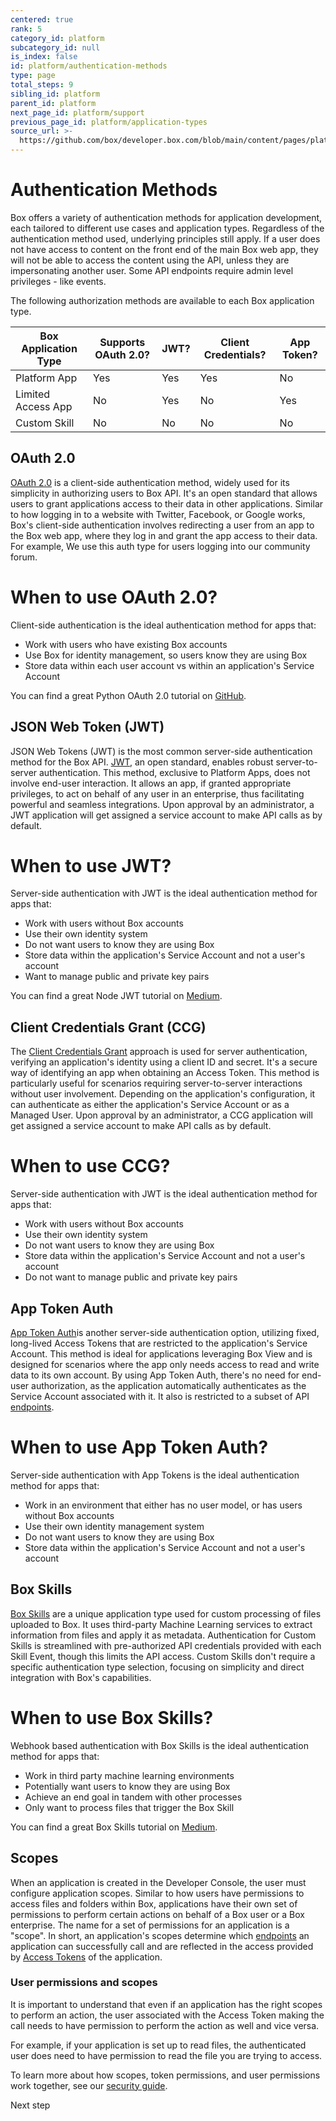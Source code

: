 ```yaml
---
centered: true
rank: 5
category_id: platform
subcategory_id: null
is_index: false
id: platform/authentication-methods
type: page
total_steps: 9
sibling_id: platform
parent_id: platform
next_page_id: platform/support
previous_page_id: platform/application-types
source_url: >-
  https://github.com/box/developer.box.com/blob/main/content/pages/platform/authentication-methods.md
---
```

# Authentication Methods

Box offers a variety of authentication methods for application development,
each tailored to different use cases and application types. Regardless of the
authentication method used, underlying principles still apply. If a user does
not have access to content on the front end of the main Box web app, they will
not be able to access the content using the API, unless they are impersonating
another user. Some API endpoints require admin level privileges - like events.

The following authorization methods are available to each Box application type.

| Box Application Type         | Supports OAuth 2.0? | JWT? | Client Credentials? | App Token? |
| ---------------------------- | ------------------- | ---- | ------------------- | ---------- |
| Platform App     | Yes                 | Yes  | Yes                 | No         |
| Limited Access App | No                  | Yes  | No                  | Yes        |
| Custom Skill | No                  | No   | No                  | No         |

## OAuth 2.0

[OAuth 2.0][oauth] is a client-side authentication method, widely used for its
simplicity in authorizing users to Box API. It's an open standard that allows
users to grant applications access to their data in other applications. Similar
to how logging in to a website with Twitter, Facebook, or Google works, Box's
client-side authentication involves redirecting a user from an app to the Box
web app, where they log in and grant the app access to their data. For example,
We use this
auth type for users logging into our community forum.

<Message>

# When to use OAuth 2.0?

Client-side authentication is the ideal authentication method for apps that:

- Work with users who have existing Box accounts
- Use Box for identity management, so users know they are using Box
- Store data within each user account vs within an application's Service Account

</Message>

You can find a great Python OAuth 2.0 tutorial on [GitHub][python_oauth].

## JSON Web Token (JWT)

JSON Web Tokens (JWT) is the most common server-side authentication method for
the Box API. [JWT][jwt], an open standard, enables robust server-to-server
authentication. This method, exclusive to Platform Apps, does not involve
end-user interaction. It allows an app, if granted appropriate privileges, to
act on behalf of any user in an enterprise, thus facilitating powerful and
seamless integrations. Upon approval by an administrator, a JWT application
will get assigned a service account to make API calls as by default.

<Message>

# When to use JWT?

Server-side authentication with JWT is the ideal authentication method for apps
that:

- Work with users without Box accounts
- Use their own identity system
- Do not want users to know they are using Box
- Store data within the application's Service Account and not a user's account
- Want to manage public and private key pairs

</Message>

You can find a great Node JWT tutorial on [Medium][node_jwt].

## Client Credentials Grant (CCG)

The [Client Credentials Grant][ccg] approach is used for server authentication,
verifying an application's identity using a client ID and secret. It's a secure
way of identifying an app when obtaining an Access Token. This method is
particularly useful for scenarios requiring server-to-server interactions
without user involvement. Depending on the application's configuration, it can
authenticate as either the application's Service Account or as a Managed User.
Upon approval by an administrator, a CCG application
will get assigned a service account to make API calls as by default.

<Message>

# When to use CCG?

Server-side authentication with JWT is the ideal authentication method for apps
that:

- Work with users without Box accounts
- Use their own identity system
- Do not want users to know they are using Box
- Store data within the application's Service Account and not a user's account
- Do not want to manage public and private key pairs

</Message>

## App Token Auth

[App Token Auth][ata]is another server-side authentication option, utilizing
fixed,
long-lived Access Tokens that are restricted to the application's Service
Account. This method is ideal for applications leveraging Box View and is
designed for scenarios where the app only needs access to read and write data
to its own account. By using App Token Auth, there's no need for end-user
authorization, as the application automatically authenticates as the Service
Account associated with it. It also is restricted to a subset of
API [endpoints][app_ep].

<Message>

# When to use App Token Auth?

Server-side authentication with App Tokens is the ideal authentication method
for apps that:

- Work in an environment that either has no user model, or has users without Box accounts
- Use their own identity management system
- Do not want users to know they are using Box
- Store data within the application's Service Account and not a user's account

</Message>

## Box Skills

[Box Skills][skill] are a unique application type used for custom processing of
files uploaded to Box. It uses third-party Machine Learning services to extract
information from files and apply it as metadata. Authentication for Custom
Skills is streamlined with pre-authorized API credentials provided with each
Skill Event, though this limits the API access. Custom Skills don't require a
specific authentication type selection, focusing on simplicity and direct
integration with Box's capabilities.

<Message>

# When to use Box Skills?

Webhook based authentication with Box Skills is the ideal authentication
method for apps that:

- Work in third party machine learning environments
- Potentially want users to know they are using Box
- Achieve an end goal in tandem with other processes
- Only want to process files that trigger the Box Skill

</Message>

You can find a great Box Skills tutorial on [Medium][skill_watson].

## Scopes

When an application is created in the Developer Console, the user must configure
application scopes. Similar to how users have permissions to access files and
folders within Box, applications have their own set of permissions to
perform certain actions on behalf of a Box user or a Box enterprise. The name
for a set of permissions for an application is a "scope". In short, an
application's scopes determine which [endpoints][reference] an application can
successfully call and are reflected in the access provided by
[Access Tokens][at] of the application.

### User permissions and scopes

It is important to understand that even if an application has the right scopes
to perform an action, the user associated with the Access Token making the call
needs to have permission to perform the action as well and vice versa.

For example, if your application is set up to read files, the
authenticated user does need to have permission to read the file you are
trying to access.

To learn more about how scopes, token permissions, and user permissions work
together, see our [security guide][security].

<Next>

Next step

</Next>

[oauth]: g://authentication/oauth2
[jwt]: g://authentication/jwt
[ata]: g://authentication/app-token
[ccg]: g://authentication/client-credentials
[skill]: g://skills/handle/payload/#access-tokens
[app_ep]: g://authentication/app-token/endpoints
[scopes]: g://api-calls/permissions-and-errors/scopes
[at]: g://authentication/tokens
[security]: g://security
<!-- i18n-enable localize-links -->

[reference]: page://reference
[python_oauth]: https://github.com/box-community/box-python-oauth-template
[node_jwt]: https://medium.com/box-developer-blog/authenticate-box-node-js-sdk-with-jwt-47fdd3aeec50
[skill_watson]: https://medium.com/box-developer-blog/box-skills-ibm-watson-speech-to-text-tutorial-b7e3b3c0a8c7
<!-- i18n-disable localize-links -->